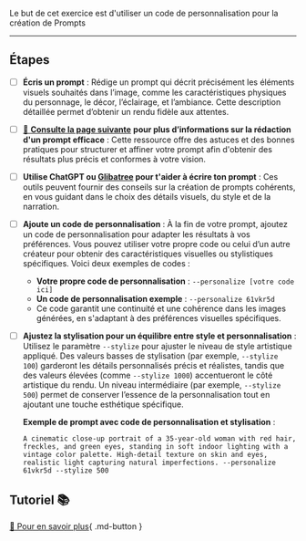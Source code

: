 
<style>.md-header{display:none;}</style> 
<style>.md-footer{display:none;}</style>
<script>h1{display:none;}</script>
Le but de cet exercice est d'utiliser un code de personnalisation pour la création de Prompts

***
## Étapes

- [ ] **Écris un prompt** : Rédige un prompt qui décrit précisément les éléments visuels souhaités dans l’image, comme les caractéristiques physiques du personnage, le décor, l’éclairage, et l’ambiance. Cette description détaillée permet d’obtenir un rendu fidèle aux attentes.

- [ ] [📖 **Consulte la page suivante**](../ai/prompt.md) **pour plus d’informations sur la rédaction d'un prompt efficace** : Cette ressource offre des astuces et des bonnes pratiques pour structurer et affiner votre prompt afin d'obtenir des résultats plus précis et conformes à votre vision.

- [ ] **Utilise ChatGPT ou [Glibatree](https://chatgpt.com/g/g-hfOosvOH7-glibatree-consistent-character-assistant) pour t'aider à écrire ton prompt** : Ces outils peuvent fournir des conseils sur la création de prompts cohérents, en vous guidant dans le choix des détails visuels, du style et de la narration.

- [ ] **Ajoute un code de personnalisation** : À la fin de votre prompt, ajoutez un code de personnalisation pour adapter les résultats à vos préférences. Vous pouvez utiliser votre propre code ou celui d’un autre créateur pour obtenir des caractéristiques visuelles ou stylistiques spécifiques. Voici deux exemples de codes :
  - **Votre propre code de personnalisation** : `--personalize [votre code ici]`<br>
  - **Un code de personnalisation exemple** : `--personalize 61vkr5d`<br>
  - Ce code garantit une continuité et une cohérence dans les images générées, en s'adaptant à des préférences visuelles spécifiques.<br>

- [ ] **Ajustez la stylisation pour un équilibre entre style et personnalisation** : Utilisez le paramètre `--stylize` pour ajuster le niveau de style artistique appliqué. Des valeurs basses de stylisation (par exemple, `--stylize 100`) garderont les détails personnalisés précis et réalistes, tandis que des valeurs élevées (comme `--stylize 1000`) accentueront le côté artistique du rendu. Un niveau intermédiaire (par exemple, `--stylize 500`) permet de conserver l’essence de la personnalisation tout en ajoutant une touche esthétique spécifique.

   **Exemple de prompt avec code de personnalisation et stylisation** :
   ```Midjourney
   A cinematic close-up portrait of a 35-year-old woman with red hair, freckles, and green eyes, standing in soft indoor lighting with a vintage color palette. High-detail texture on skin and eyes, realistic light capturing natural imperfections. --personalize 61vkr5d --stylize 500
   ```


## Tutoriel 📚

[📖 Pour en savoir plus](https://cmontmorency365-my.sharepoint.com/:v:/g/personal/flpilote_cmontmorency_qc_ca/EXfGOeCbRxFLu2227RAy9_QBxdFoAIEIn98o9APepCobPA?nav=eyJyZWZlcnJhbEluZm8iOnsicmVmZXJyYWxBcHAiOiJPbmVEcml2ZUZvckJ1c2luZXNzIiwicmVmZXJyYWxBcHBQbGF0Zm9ybSI6IldlYiIsInJlZmVycmFsTW9kZSI6InZpZXciLCJyZWZlcnJhbFZpZXciOiJNeUZpbGVzTGlua0NvcHkifX0&e=akSLZm){ .md-button }   <br>







